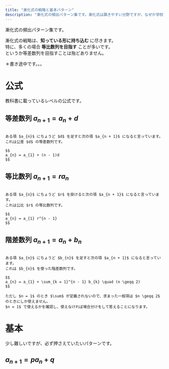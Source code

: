 ```yaml
---
title: "漸化式の戦略と基本パターン"
description: "漸化式の頻出パターン集です。漸化式は躓きやすい分野ですが、なぜか学校では説明してくれない特性方程式の導出からやさしく解説します。"
---
```


漸化式の頻出パターン集です。

漸化式の戦略は、**知っている形に持ち込む** に尽きます。  
特に、多くの場合 **等比数列を目指す** ことが多いです。  
というか等差数列を目指すことは殆どありません。

＊書き途中です。。。

# 公式

教科書に載っているレベルの公式です。

## 等差数列 $a_{n + 1} = a_{n} + d$

~~~spoiler:close

ある項 $a_{n}$ にちょうど $d$ を足すと次の項 $a_{n + 1}$ になると言っています。  
これは公差 $d$ の等差数列です。

$$
a_{n} = a_{1} + (n - 1)d
$$

~~~


## 等比数列 $a_{n + 1} = ra_{n}$

~~~spoiler:close

ある項 $a_{n}$ にちょうど $r$ を掛けると次の項 $a_{n + 1}$ になると言っています。  
これは公比 $r$ の等比数列です。

$$
a_{n} = a_{1} r^{n - 1}
$$

~~~

## 階差数列 $a_{n + 1} = a_{n} + b_{n}$

~~~spoiler:close

ある項 $a_{n}$ にちょうど $b_{n}$ を足すと次の項 $a_{n + 1}$ になると言っています。  
これは $b_{n}$ を使った階差数列です。

$$
a_{n} = a_{1} + \sum_{k = 1}^{n - 1} b_{k} \quad (n \geqq 2)
$$

ただし $n = 1$ のとき $\sum$ が定義されないので、求まった一般項は $n \geqq 2$ のときにしか使えません。  
$n = 1$ で使えるかを確認し、使えなければ場合分けをして答えることになります。

~~~

# 基本

少し難しいですが、必ず押さえていたいパターンです。

## $a_{n + 1} = p a_{n} + q$

